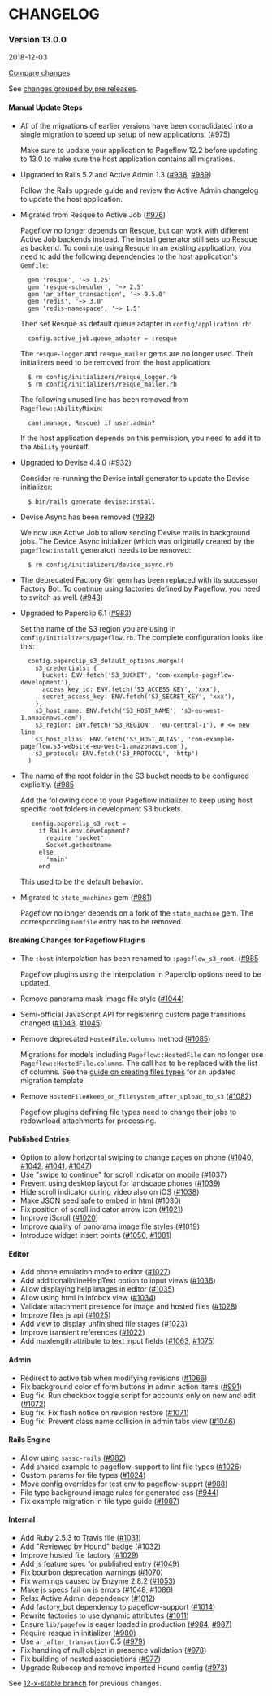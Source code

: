 # CHANGELOG

### Version 13.0.0

2018-12-03

[Compare changes](https://github.com/codevise/pageflow/compare/12-x-stable...v13.0.0)

See
[changes grouped by pre releases](https://github.com/codevise/pageflow/blob/v13.0.0.rc1/CHANGELOG.md).

#### Manual Update Steps

- All of the migrations of earlier versions have been consolidated
  into a single migration to speed up setup of new applications.
  ([#975](https://github.com/codevise/pageflow/pull/975))

  Make sure to update your application to Pageflow 12.2 before
  updating to 13.0 to make sure the host application contains all
  migrations.

- Upgraded to Rails 5.2 and Active Admin 1.3
  ([#938](https://github.com/codevise/pageflow/pull/938),
   [#989](https://github.com/codevise/pageflow/pull/989))

  Follow the Rails upgrade guide and review the Active Admin changelog
  to update the host application.

- Migrated from Resque to Active Job
  ([#976](https://github.com/codevise/pageflow/pull/976))

  Pageflow no longer depends on Resque, but can work with different
  Active Job backends instead. The install generator still sets up
  Resque as backend. To coninute using Resque in an existing
  application, you need to add the following dependencies to the host
  application's `Gemfile`:

        gem 'resque', '~> 1.25'
        gem 'resque-scheduler', '~> 2.5'
        gem 'ar_after_transaction', '~> 0.5.0'
        gem 'redis', '~> 3.0'
        gem 'redis-namespace', '~> 1.5'

  Then set Resque as default queue adapter in `config/application.rb`:

        config.active_job.queue_adapter = :resque

  The `resque-logger` and `resque_mailer` gems are no longer
  used. Their initializers need to be removed from the host
  application:

        $ rm config/initializers/resque_logger.rb
        $ rm config/initializers/resque_mailer.rb

  The following unused line has been removed from
  `Pageflow::AbilityMixin`:

        can(:manage, Resque) if user.admin?

  If the host application depends on this permission, you need to add
  it to the `Ability` yourself.

- Upgraded to Devise 4.4.0
  ([#932](https://github.com/codevise/pageflow/pull/932))

  Consider re-running the Devise intall generator to update the Devise
  initializer:

        $ bin/rails generate devise:install

- Devise Async has been removed
  ([#932](https://github.com/codevise/pageflow/pull/932))

  We now use Active Job to allow sending Devise mails in background
  jobs. The Device Async initializer (which was originally created by
  the `pageflow:install` generator) needs to be removed:

        $ rm config/initializers/device_async.rb

- The deprecated Factory Girl gem has been replaced with its successor
  Factory Bot. To continue using factories defined by Pageflow, you
  need to switch as well.
  ([#943](https://github.com/codevise/pageflow/pull/943))

- Upgraded to Paperclip 6.1
  ([#983](https://github.com/codevise/pageflow/pull/983))

  Set the name of the S3 region you are using in
  `config/initializers/pageflow.rb`. The complete configuration looks
  like this:

        config.paperclip_s3_default_options.merge!(
          s3_credentials: {
            bucket: ENV.fetch('S3_BUCKET', 'com-example-pageflow-development'),
            access_key_id: ENV.fetch('S3_ACCESS_KEY', 'xxx'),
            secret_access_key: ENV.fetch('S3_SECRET_KEY', 'xxx'),
          },
          s3_host_name: ENV.fetch('S3_HOST_NAME', 's3-eu-west-1.amazonaws.com'),
          s3_region: ENV.fetch('S3_REGION', 'eu-central-1'), # <= new line
          s3_host_alias: ENV.fetch('S3_HOST_ALIAS', 'com-example-pageflow.s3-website-eu-west-1.amazonaws.com'),
          s3_protocol: ENV.fetch('S3_PROTOCOL', 'http')
        )

- The name of the root folder in the S3 bucket needs to be configured
  explicitly.
  ([#985](https://github.com/codevise/pageflow/pull/985)

  Add the following code to your Pageflow initializer to keep using
  host specific root folders in development S3 buckets.

         config.paperclip_s3_root =
           if Rails.env.development?
             require 'socket'
             Socket.gethostname
           else
             'main'
           end

  This used to be the default behavior.

- Migrated to `state_machines` gem
  ([#981](https://github.com/codevise/pageflow/pull/981))

  Pageflow no longer depends on a fork of the `state_machine` gem. The
  corresponding `Gemfile` entry has to be removed.

#### Breaking Changes for Pageflow Plugins

- The `:host` interpolation has been renamed to `:pageflow_s3_root`.
  ([#985](https://github.com/codevise/pageflow/pull/985)

  Pageflow plugins using the interpolation in Paperclip options need
  to be updated.

- Remove panorama mask image file style
  ([#1044](https://github.com/codevise/pageflow/pull/1044))

- Semi-official JavaScript API for registering custom page transitions
  changed
  ([#1043](https://github.com/codevise/pageflow/pull/1043),
   [#1045](https://github.com/codevise/pageflow/pull/1045))

- Remove deprecated `HostedFile.columns` method
  ([#1085](https://github.com/codevise/pageflow/pull/1085))

  Migrations for models including `Pageflow::HostedFile` can no longer
  use `Pageflow::HostedFile.columns`. The call has to be replaced with
  the list of columns. See the
  [guide on creating files types](doc/creating_file_types.md) for an
  updated migration template.

- Remove `HostedFile#keep_on_filesystem_after_upload_to_s3`
  ([#1082](https://github.com/codevise/pageflow/pull/1082))

  Pageflow plugins defining file types need to change their jobs to
  redownload attachments for processing.

#### Published Entries

- Option to allow horizontal swiping to change pages on phone
  ([#1040](https://github.com/codevise/pageflow/pull/1040),
   [#1042](https://github.com/codevise/pageflow/pull/1042),
   [#1041](https://github.com/codevise/pageflow/pull/1041),
   [#1047](https://github.com/codevise/pageflow/pull/1047))
- Use "swipe to continue" for scroll indicator on mobile
  ([#1037](https://github.com/codevise/pageflow/pull/1037))
- Prevent using desktop layout for landscape phones
  ([#1039](https://github.com/codevise/pageflow/pull/1039))
- Hide scroll indicator during video also on iOS
  ([#1038](https://github.com/codevise/pageflow/pull/1038))
- Make JSON seed safe to embed in html
  ([#1030](https://github.com/codevise/pageflow/pull/1030))
- Fix position of scroll indicator arrow icon
  ([#1021](https://github.com/codevise/pageflow/pull/1021))
- Improve iScroll
  ([#1020](https://github.com/codevise/pageflow/pull/1020))
- Improve quality of panorama image file styles
  ([#1019](https://github.com/codevise/pageflow/pull/1019))
- Introduce widget insert points
  ([#1050](https://github.com/codevise/pageflow/pull/1050),
   [#1081](https://github.com/codevise/pageflow/pull/1081))

#### Editor

- Add phone emulation mode to editor
  ([#1027](https://github.com/codevise/pageflow/pull/1027))
- Add additionalInlineHelpText option to input views
  ([#1036](https://github.com/codevise/pageflow/pull/1036))
- Allow displaying help images in editor
  ([#1035](https://github.com/codevise/pageflow/pull/1035))
- Allow using html in infobox view
  ([#1034](https://github.com/codevise/pageflow/pull/1034))
- Validate attachment presence for image and hosted files
  ([#1028](https://github.com/codevise/pageflow/pull/1028))
- Improve files js api
  ([#1025](https://github.com/codevise/pageflow/pull/1025))
- Add view to display unfinished file stages
  ([#1023](https://github.com/codevise/pageflow/pull/1023))
- Improve transient references
  ([#1022](https://github.com/codevise/pageflow/pull/1022))
- Add maxlength attribute to text input fields
  ([#1063](https://github.com/codevise/pageflow/pull/1063),
   [#1075](https://github.com/codevise/pageflow/pull/1075))

#### Admin

- Redirect to active tab when modifying revisions
  ([#1066](https://github.com/codevise/pageflow/pull/1066))
- Fix background color of form buttons in admin action items
  ([#991](https://github.com/codevise/pageflow/pull/991))
- Bug fix: Run checkbox toggle script for accounts only on new and edit
  ([#1072](https://github.com/codevise/pageflow/pull/1072))
- Bug fix: Fix flash notice on revision restore
  ([#1071](https://github.com/codevise/pageflow/pull/1071))
- Bug fix: Prevent class name collision in admin tabs view
  ([#1046](https://github.com/codevise/pageflow/pull/1046))

#### Rails Engine

- Allow using `sassc-rails`
  ([#982](https://github.com/codevise/pageflow/pull/982))
- Add shared example to pageflow-support to lint file types
  ([#1026](https://github.com/codevise/pageflow/pull/1026))
- Custom params for file types
  ([#1024](https://github.com/codevise/pageflow/pull/1024))
- Move config overrides for test env to pageflow-supprt
  ([#988](https://github.com/codevise/pageflow/pull/988))
- File type background image rules for generated css
  ([#944](https://github.com/codevise/pageflow/pull/944))
- Fix example migration in file type guide
  ([#1087](https://github.com/codevise/pageflow/pull/1087))

#### Internal

- Add Ruby 2.5.3 to Travis file
  ([#1031](https://github.com/codevise/pageflow/pull/1031))
- Add "Reviewed by Hound" badge
  ([#1032](https://github.com/codevise/pageflow/pull/1032))
- Improve hosted file factory
  ([#1029](https://github.com/codevise/pageflow/pull/1029))
- Add js feature spec for published entry
  ([#1049](https://github.com/codevise/pageflow/pull/1049))
- Fix bourbon deprecation warnings
  ([#1070](https://github.com/codevise/pageflow/pull/1070))
- Fix warnings caused by Enzyme 2.8.2
  ([#1053](https://github.com/codevise/pageflow/pull/1053))
- Make js specs fail on js errors
  ([#1048](https://github.com/codevise/pageflow/pull/1048),
   [#1086](https://github.com/codevise/pageflow/pull/1086))
- Relax Active Admin dependency
  ([#1012](https://github.com/codevise/pageflow/pull/1012))
- Add factory_bot dependency to pageflow-support
  ([#1014](https://github.com/codevise/pageflow/pull/1014))
- Rewrite factories to use dynamic attributes
  ([#1011](https://github.com/codevise/pageflow/pull/1011))
- Ensure `lib/pagefow` is eager loaded in production
  ([#984](https://github.com/codevise/pageflow/pull/984),
   [#987](https://github.com/codevise/pageflow/pull/987))
- Require resque in initializer
  ([#980](https://github.com/codevise/pageflow/pull/980))
- Use `ar_after_transaction` 0.5
  ([#979](https://github.com/codevise/pageflow/pull/979))
- Fix handling of null object in presence validation
  ([#978](https://github.com/codevise/pageflow/pull/978))
- Fix building of nested associations
  ([#977](https://github.com/codevise/pageflow/pull/977))
- Upgrade Rubocop and remove imported Hound config
  ([#973](https://github.com/codevise/pageflow/pull/973))

See
[12-x-stable branch](https://github.com/codevise/pageflow/blob/12-x-stable/CHANGELOG.md)
for previous changes.

